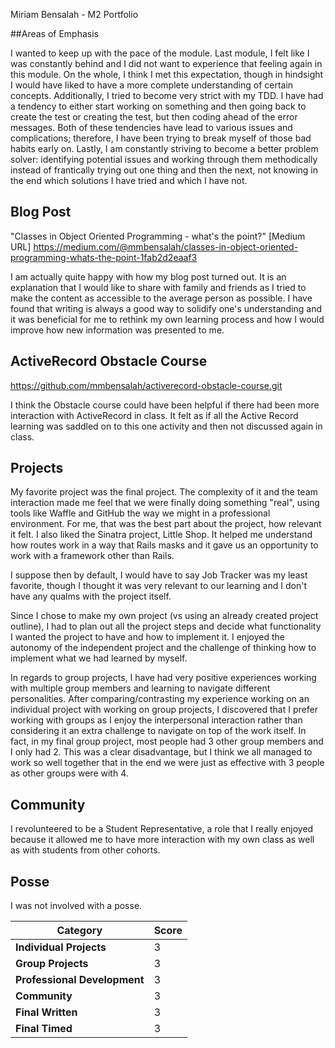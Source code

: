 Miriam Bensalah - M2 Portfolio

##Areas of Emphasis

  I wanted to keep up with the pace of the module. Last module, I felt like I was constantly behind and I did not want to experience
  that feeling again in this module. On the whole, I think I met this expectation, though in hindsight I would have liked to
  have a more complete understanding of certain concepts. Additionally, I tried to become very strict with my TDD. I have had 
  a tendency to either start working on something and then going back to create the test or creating the test, but then coding 
  ahead of the error messages. Both of these tendencies have lead to various issues and complications; therefore, I have 
  been trying to break myself of those bad habits early on. Lastly, I am constantly striving to become a better problem solver:
  identifying potential issues and working through them methodically instead of frantically trying out one thing and then the next, 
  not knowing in the end which solutions I have tried and which I have not.

## Blog Post 
 "Classes in Object Oriented Programming - what's the point?"
 [Medium URL] https://medium.com/@mmbensalah/classes-in-object-oriented-programming-whats-the-point-1fab2d2eaaf3
 
 I am actually quite happy with how my blog post turned out. It is an explanation that I would like to share with family and
 friends as I tried to make the content as accessible to the average person as possible. I have found that writing is always
 a good way to solidify one's understanding and it was beneficial for me to rethink my own learning process and how I would
 improve how new information was presented to me.

## ActiveRecord Obstacle Course

  https://github.com/mmbensalah/activerecord-obstacle-course.git
  
  I think the Obstacle course could have been helpful if there had been more interaction with ActiveRecord in class. It 
  felt as if all the Active Record learning was saddled on to this one activity and then not discussed again in class. 

## Projects

  My favorite project was the final project. The complexity of it and the team interaction made me feel that we were finally
  doing something "real", using tools like Waffle and GitHub the way we might in a professional environment. For me, that was
  the best part about the project, how relevant it felt. 
  I also liked the Sinatra project, Little Shop. It helped me understand how routes work in a way that Rails masks and it gave
  us an opportunity to work with a framework other than Rails. 
  
  I suppose then by default, I would have to say Job Tracker was my least favorite, though I thought it was very relevant to 
  our learning and I don't have any qualms with the project itself. 
  
  Since I chose to make my own project (vs using an already created project outline), I had to plan out all the project steps 
  and decide what functionality I wanted the project to have and how to implement it. I enjoyed the autonomy of the independent
  project and the challenge of thinking how to implement what we had learned by myself.
  
  In regards to group projects, I have had very positive experiences working with multiple group members and learning
  to navigate different personalities. After comparing/contrasting my experience working on an individual project with working
  on group projects, I discovered that I prefer working with groups as I enjoy the interpersonal interaction rather than 
  considering it an extra challenge to navigate on top of the work itself. In fact, in my final group project, most people had
  3 other group members and I only had 2. This was a clear disadvantage, but I think we all managed to work so well together that
  in the end we were just as effective with 3 people as other groups were with 4.

## Community 

  I revolunteered to be a Student Representative, a role that I really enjoyed because it allowed me to have more interaction
  with my own class as well as with students from other cohorts. 

## Posse
  
  I was not involved with a posse.
  
| Category                     | Score |
| -----------------------------| ----- |
| **Individual Projects**      |   3   |
| **Group Projects**           |   3   |
| **Professional Development** |   3   |
| **Community**                |   3   |
| **Final Written**            |   3   |
| **Final Timed**              |   3   |
  
  
  
  
  
